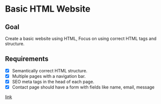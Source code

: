 # Basic HTML Website

## Goal

Create a basic website using HTML, Focus on using correct HTML tags and structure.

## Requirements

- [x] Semantically correct HTML structure.
- [x] Multiple pages with a navigation bar.
- [x] SEO meta tags in the head of each page.
- [x] Contact page should have a form with fields like name, email, message

[link](https://roadmap.sh/projects/basic-html-website)
